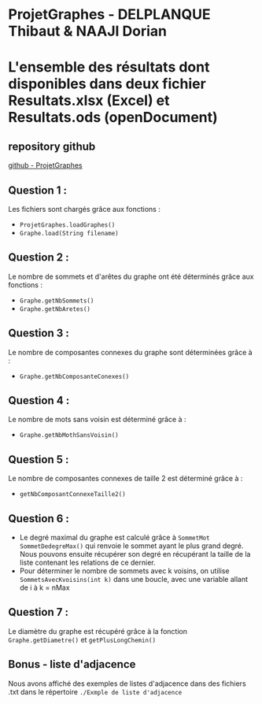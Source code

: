 # ProjetGraphes - DELPLANQUE Thibaut & NAAJI Dorian

# L'ensemble des résultats dont disponibles dans deux fichier Resultats.xlsx (Excel) et Resultats.ods (openDocument)

## repository github
[github - ProjetGraphes](https://github.com/DorianNaaji/ProjetGraphes)

## Question 1 :

Les fichiers sont chargés grâce aux fonctions :
 + `ProjetGraphes.loadGraphes()`
 + `Graphe.load(String filename)`
 
 
## Question 2 :
 
 Le nombre de sommets et d'arêtes du graphe ont été déterminés grâce aux fonctions :
  + `Graphe.getNbSommets()`
  + `Graphe.getNbAretes()`

## Question 3 :

Le nombre de composantes connexes du graphe sont déterminées grâce à :
  + `Graphe.getNbComposanteConexes()`
  
## Question 4 : 

Le nombre de mots sans voisin est déterminé grâce à :
  + `Graphe.getNbMothSansVoisin()`
  
## Question 5 : 
 
 Le nombre de composantes connexes de taille 2 est déterminé grâce à :
  + `getNbComposantConnexeTaille2()`
  
## Question 6 :
+ Le degré maximal du graphe est calculé grâce à `SommetMot SommetDedegreMax()` qui renvoie le sommet ayant le plus grand degré.
 Nous pouvons ensuite récupérer son degré en récupérant la taille de la liste contenant les relations de ce dernier.
+ Pour déterminer le nombre de sommets avec k voisins, on utilise `SommetsAvecKvoisins(int k)` dans une boucle, avec une variable
allant de i à k = nMax
 
## Question 7 :
 Le diamètre du graphe est récupéré grâce à la fonction `Graphe.getDiametre()` et `getPlusLongChemin()`

## Bonus - liste d'adjacence
 Nous avons affiché des exemples de listes d'adjacence dans des fichiers .txt dans le répertoire `./Exmple de liste d'adjacence`
